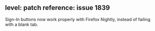 level: patch
reference: issue 1839
---
Sign-In buttons now work properly with Firefox Nightly, instead of failing with a blank tab.
